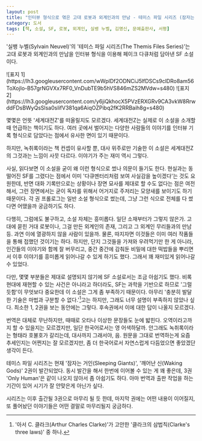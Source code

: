 ```yaml
---
layout: post
title: "인터뷰 형식으로 엮은 고대 로봇과 외계인과의 만남 - 테미스 파일 시리즈 (잠자는 거인, 깨어난 신)"
category: 도서
tags: [책, 소설, SF, 로봇, 외계인, 실뱅 누벨, 김명신, 문예출판사, 서평]
---
```


'실뱅 누벨(Sylvain Neuvel)'의
'테미스 파일 시리즈(The Themis Files Series)'는
고대 로봇과 외계인과의 만남을
인터뷰 형식을 이용해 페이크 다큐처럼 담아낸 SF 소설이다.

<p class="center" markdown="1">
![표지 1](https://lh3.googleusercontent.com/wWplDf2ODNCiJ5lfDSCs9clDRo8am56ToXojIo-B57grNGVXx7RF0_VnDubTE9b5hVS846mZS2MVdw=s480)
![표지 2](https://lh3.googleusercontent.com/y6jiQkhocX5PVzERXGRv9CA3vkW8RrwddFDsBWyQsSlsa0sIifV381qa6AiqOZPibq2fK2RRBaih8g=s480)
</p>

몇몇은 언뜻 '세계대전Z'를 떠올릴지도 모르겠다.
세계대전Z는 실제로 이 소설을 소개할 때 언급하는 책이기도 하다.
여러 곳에서 벌어지는 다양한 사람들의 이야기를 인터뷰 기록 형식으로 담았다는 점에서 유사한 면이 있기 때문이다.

하지만, 녹취록이라는 책 컨셉이 유사할 뿐,
대사 위주로만 기술한 이 소설은 세계대전Z의 그것과는 느낌이 사뭇 다르다.
이야기가 주는 재미 역시 그렇다.

사실, 읽다보면 이 소설을 굳이 왜 이런 형식으로 썼나 의문이 들기도 한다.
현실과는 동떨어진 SF를 그렸다는 점에서 이미 '다큐멘터리처럼 보여 사실감을 높이겠다'는 것도 요원한데,
반면 대화 기록만으로는 상황이나 장면 묘사를 제대로 할 수도 없다는 점은 여전해서,
그런 장면에서는 굳이 독자를 위해서 어거지로 주저리는 모양새를 보이기도 하기 때문이다.
각 권 프롤로그는 일반 소설 형식으로 썼는데,
그냥 그런 식으로 전체를 다 썼다면 어땠을까 궁금하기도 하다.

다행히, 그럼에도 불구하고, 소설 자체는 흥미롭다.
일단 소재부터가 그렇지 않은가.
고대에 묻힌 거대 로봇이나,
그걸 만든 외계인의 존재,
그리고 그 외계인 무리들과의 만남 등.
과연 이에 열광하지 않을 사람이 있을까.
물론, 따지자면 이것들은 이미 여러 작품들을 통해 접했던 것이기는 하다.
하지만, 단지 그것들을 가져와 우려먹기만 한 게 아니라,
인간들의 이야기와 함께 잘 버무리고,
중간 중간에 감춰둔 비밀에 대한 떡밥들을 뿌리면서
이후 이야기를 흥미롭게 읽어나갈 수 있게 하기도 했다.
그래서 꽤 재미있게 읽어나갈 수 있었다.

다만, 몇몇 부분들은 제대로 설명되지 않기에 SF 소설로서는 조금 아쉽기도 했다.
비록 현대에 재현할 수 있는 사건은 아니라고 하더라도,
SF는 과학을 기반으로 하므로 '그럴듯함'이 무엇보다 중요한데
이 소설은 그게 좀 부족하기 때문이다.
아무리 '충분히 발달한 기술은 마법과 구분할 수 없다.'[^1]고는 하지만,
그래도 너무 설명이 부족하지 않았나 싶다.
최소한 1, 2권을 보는 동안에는 그렇다.
후속권에서 이에 대한 답이 나올지 모르겠다.

[^1]: '아서 C. 클라크(Arthur Charles Clarke)'가 고안한 '클라크의 삼법칙(Clarke's three laws)' 중 하나.

번역은 대체로 무난하지만, 때때로 오타나 이상한 문장들도 눈에 밟힌다.
오역이라고까지 할 수 있을지는 모르겠지만, 일단 한국어로서는 영 어색하달까.
안그래도 녹취록이라는 형태라 호불호가 갈리는데, 대사까지 그래서야, 음.
원문을 그대로 번역하는게 요즘 추세인지는 어쩐지는 잘 모르겠지만,
좀 더 한국어로서 자연스럽게 다듬었으면 좋았겠단 생각이 든다.

테미스 파일 시리즈는 현재 '잠자는 거인(Sleeping Giants)', '깨어난 신(Waking Gods)' 2권이 발간되었다.
동시 발간을 해서 한번에 이어볼 수 있는 게 꽤 좋은데,
3권 'Only Human'은 같이 나오지 않아서 좀 아쉽기도 하다.
아마 번역과 출판 작업을 하는 기간이 있어 시기가 잘 안맞은게 아닌가 싶다.

시리즈는 이후 출간될 3권으로 마무리 될 듯 한데,
마지막 권에는 어떤 내용이 이어질지,
또 풀어놨던 이야기들은 어떤 결말로 마무리될지 궁금하다.

